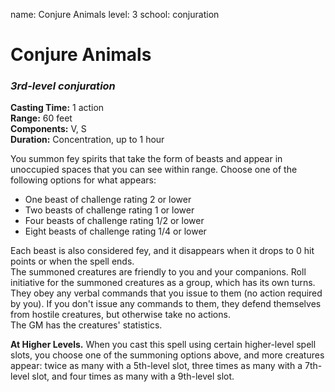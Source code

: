 name: Conjure Animals
level: 3
school: conjuration

# Conjure Animals 
### _3rd-level conjuration_ 

**Casting Time:** 1 action    
**Range:** 60 feet    
**Components:** V, S    
**Duration:** Concentration, up to 1 hour 

You summon fey spirits that take the form of beasts and appear in unoccupied spaces that you can see within range. Choose one of the following options for what appears: 

* One beast of challenge rating 2 or lower
* Two beasts of challenge rating 1 or lower
* Four beasts of challenge rating 1/2 or lower
* Eight beasts of challenge rating 1/4 or lower 

Each beast is also considered fey, and it disappears when it drops to 0 hit points or when the spell ends.    
The summoned creatures are friendly to you and your companions. Roll initiative for the summoned creatures as a group, which has its own turns. They obey any verbal commands that you issue to them (no action required by you). If you don't issue any commands to them, they defend themselves from hostile creatures, but otherwise take no actions.    
The GM has the creatures' statistics. 

**At Higher Levels.** When you cast this spell using certain higher-level spell slots, you choose one of the summoning options above, and more creatures appear: twice as many with a 5th-level slot, three times as many with a 7th-level slot, and four times as many with a 9th-level slot. 